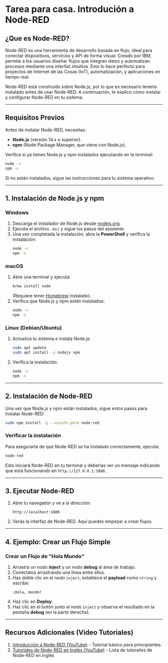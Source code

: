 # Tarea para casa. Introdución a Node-RED

## ¿Que es Node-RED?
Node-RED es una herramienta de desarrollo basada en flujo, ideal para conectar dispositivos, servicios y API de forma visual. Creado por IBM, permite a los usuarios diseñar flujos que integran datos y automatizan procesos mediante una interfaz intuitiva. Esto lo hace perfecto para proyectos de Internet de las Cosas (IoT), automatización, y aplicaciones en tiempo real.

Node-RED está construido sobre Node.js, por lo que es necesario tenerlo instalado antes de usar Node-RED. A continuación, te explico cómo instalar y configurar Node-RED en tu sistema.

---

## **Requisitos Previos**
Antes de instalar Node-RED, necesitas:

- **Node.js** (versión 14.x o superior).
- **npm** (Node Package Manager, que viene con Node.js).
  
Verifica si ya tienes Node.js y npm instalados ejecutando en la terminal:
```bash
node -v
npm -v
```

Si no están instalados, sigue las instrucciones para tu sistema operativo.

---

## **1. Instalación de Node.js y npm**

### **Windows**
1. Descarga el instalador de Node.js desde [nodejs.org](https://nodejs.org/).
2. Ejecuta el archivo `.msi` y sigue los pasos del asistente.
3. Una vez completada la instalación, abre la **PowerShell** y verifica la instalación:
   ```bash
   node -v
   npm -v
   ```

### **macOS**
1. Abre una terminal y ejecuta:
   ```bash
   brew install node
   ```
   (Requiere tener [Homebrew](https://brew.sh/) instalado).
2. Verifica que Node.js y npm estén instalados:
   ```bash
   node -v
   npm -v
   ```

### **Linux (Debian/Ubuntu)**
1. Actualiza tu sistema e instala Node.js:
   ```bash
   sudo apt update
   sudo apt install -y nodejs npm
   ```
2. Verifica la instalación:
   ```bash
   node -v
   npm -v
   ```

---

## **2. Instalación de Node-RED**

Una vez que Node.js y npm están instalados, sigue estos pasos para instalar Node-RED:

```bash
sudo npm install -g --unsafe-perm node-red
```

### **Verificar la instalación**
Para asegurarte de que Node-RED se ha instalado correctamente, ejecuta:

```bash
node-red
```

Esto iniciará Node-RED en tu terminal y deberías ver un mensaje indicando que está funcionando en `http://127.0.0.1:1880`.

---

## **3. Ejecutar Node-RED**
1. Abre tu navegador y ve a la dirección:
   ```
   http://localhost:1880
   ```
2. Verás la interfaz de Node-RED. Aquí puedes empezar a crear flujos.

---

## **4. Ejemplo: Crear un Flujo Simple**

### **Crear un Flujo de "Hola Mundo"**
1. Arrastra un nodo **inject** y un nodo **debug** al área de trabajo.
2. Conéctalos arrastrando una línea entre ellos.
3. Haz doble clic en el nodo `inject`, establece el **payload** como `string` y escribe:
   ```
   ¡Hola, mundo!
   ```
4. Haz clic en **Deploy**.
5. Haz clic en el botón junto al nodo `inject` y observa el resultado en la pestaña **debug** (en la parte derecha).

---

## **Recursos Adicionales (Video Tutoriales)**
1. [Introducción a Node-RED (YouTube)](https://www.youtube.com/watch?v=tiG6DmSvia4) - Tutorial básico para principiantes.
2. [Tutoriales de Node-RED en Inglés (YouTube)](https://www.youtube.com/watch?v=3AR432bguOY&list=PLKYvTRORAnx6a9tETvF95o35mykuysuOw) - Lista de tutorailes de Node-RED en inglés